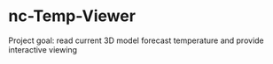 # nc-Temp-Viewer
Project goal: read current 3D model forecast temperature and provide interactive viewing
